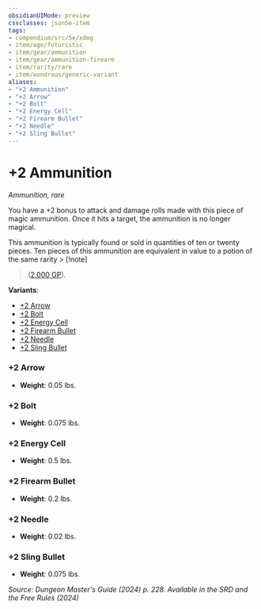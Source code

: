 ```yaml
---
obsidianUIMode: preview
cssclasses: json5e-item
tags:
- compendium/src/5e/xdmg
- item/age/futuristic
- item/gear/ammunition
- item/gear/ammunition-firearm
- item/rarity/rare
- item/wondrous/generic-variant
aliases: 
- "+2 Ammunition"
- "+2 Arrow"
- "+2 Bolt"
- "+2 Energy Cell"
- "+2 Firearm Bullet"
- "+2 Needle"
- "+2 Sling Bullet"
---
```

# +2 Ammunition
*Ammunition, rare*  



You have a +2 bonus to attack and damage rolls made with this piece of magic ammunition. Once it hits a target, the ammunition is no longer magical.

This ammunition is typically found or sold in quantities of ten or twenty pieces. Ten pieces of this ammunition are equivalent in value to a potion of the same rarity > [!note]
> ([2,000 GP](/3-Mechanics/CLI/tables/magic-item-values-by-rarity-magic-item-rarities-and-values-xdmg.md)).

**Variants**:
- [+2 Arrow](#+2%20Arrow)
- [+2 Bolt](#+2%20Bolt)
- [+2 Energy Cell](#+2%20Energy%20Cell)
- [+2 Firearm Bullet](#+2%20Firearm%20Bullet)
- [+2 Needle](#+2%20Needle)
- [+2 Sling Bullet](#+2%20Sling%20Bullet)

### +2 Arrow

- **Weight**: 0.05 lbs.

### +2 Bolt

- **Weight**: 0.075 lbs.

### +2 Energy Cell

- **Weight**: 0.5 lbs.

### +2 Firearm Bullet

- **Weight**: 0.2 lbs.

### +2 Needle

- **Weight**: 0.02 lbs.

### +2 Sling Bullet

- **Weight**: 0.075 lbs.


*Source: Dungeon Master's Guide (2024) p. 228. Available in the <span title='Systems Reference Document (5.2)'>SRD</span> and the Free Rules (2024)*